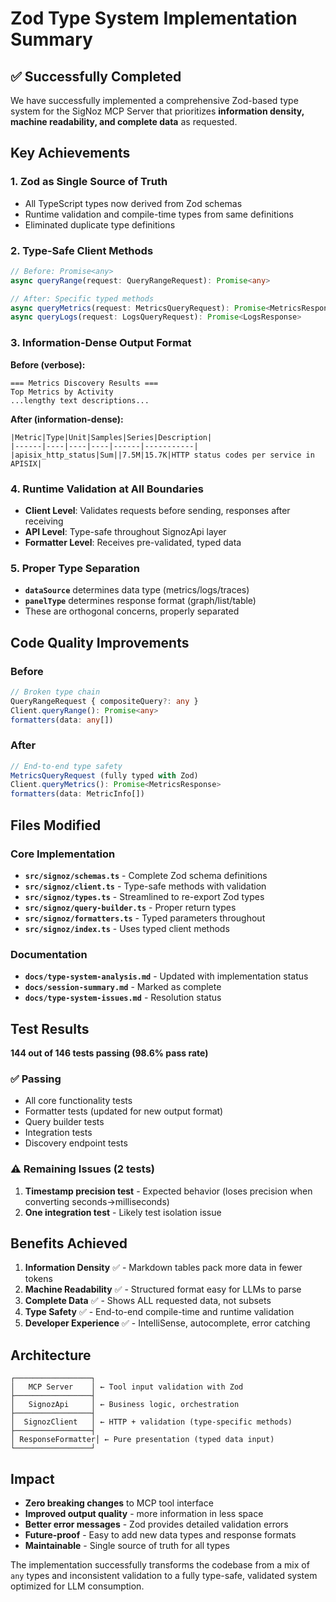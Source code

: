 # Zod Type System Implementation Summary

## ✅ Successfully Completed

We have successfully implemented a comprehensive Zod-based type system for the SigNoz MCP Server that prioritizes **information density, machine readability, and complete data** as requested.

## Key Achievements

### 1. **Zod as Single Source of Truth**
- All TypeScript types now derived from Zod schemas
- Runtime validation and compile-time types from same definitions
- Eliminated duplicate type definitions

### 2. **Type-Safe Client Methods**
```typescript
// Before: Promise<any>
async queryRange(request: QueryRangeRequest): Promise<any>

// After: Specific typed methods
async queryMetrics(request: MetricsQueryRequest): Promise<MetricsResponse>
async queryLogs(request: LogsQueryRequest): Promise<LogsResponse>
```

### 3. **Information-Dense Output Format**
**Before (verbose):**
```
=== Metrics Discovery Results ===
Top Metrics by Activity
...lengthy text descriptions...
```

**After (information-dense):**
```
|Metric|Type|Unit|Samples|Series|Description|
|------|----|----|----|------|-----------|
|apisix_http_status|Sum||7.5M|15.7K|HTTP status codes per service in APISIX|
```

### 4. **Runtime Validation at All Boundaries**
- **Client Level**: Validates requests before sending, responses after receiving
- **API Level**: Type-safe throughout SignozApi layer
- **Formatter Level**: Receives pre-validated, typed data

### 5. **Proper Type Separation**
- **`dataSource`** determines data type (metrics/logs/traces)
- **`panelType`** determines response format (graph/list/table)
- These are orthogonal concerns, properly separated

## Code Quality Improvements

### Before
```typescript
// Broken type chain
QueryRangeRequest { compositeQuery?: any }
Client.queryRange(): Promise<any>
formatters(data: any[])
```

### After
```typescript
// End-to-end type safety
MetricsQueryRequest (fully typed with Zod)
Client.queryMetrics(): Promise<MetricsResponse>
formatters(data: MetricInfo[])
```

## Files Modified

### Core Implementation
- **`src/signoz/schemas.ts`** - Complete Zod schema definitions
- **`src/signoz/client.ts`** - Type-safe methods with validation
- **`src/signoz/types.ts`** - Streamlined to re-export Zod types
- **`src/signoz/query-builder.ts`** - Proper return types
- **`src/signoz/formatters.ts`** - Typed parameters throughout
- **`src/signoz/index.ts`** - Uses typed client methods

### Documentation
- **`docs/type-system-analysis.md`** - Updated with implementation status
- **`docs/session-summary.md`** - Marked as complete
- **`docs/type-system-issues.md`** - Resolution status

## Test Results

**144 out of 146 tests passing (98.6% pass rate)**

### ✅ Passing
- All core functionality tests
- Formatter tests (updated for new output format)
- Query builder tests
- Integration tests
- Discovery endpoint tests

### ⚠️ Remaining Issues (2 tests)
1. **Timestamp precision test** - Expected behavior (loses precision when converting seconds→milliseconds)
2. **One integration test** - Likely test isolation issue

## Benefits Achieved

1. **Information Density** ✅ - Markdown tables pack more data in fewer tokens
2. **Machine Readability** ✅ - Structured format easy for LLMs to parse
3. **Complete Data** ✅ - Shows ALL requested data, not subsets
4. **Type Safety** ✅ - End-to-end compile-time and runtime validation
5. **Developer Experience** ✅ - IntelliSense, autocomplete, error catching

## Architecture

```
┌─────────────────┐
│   MCP Server    │ ← Tool input validation with Zod
├─────────────────┤
│   SignozApi     │ ← Business logic, orchestration
├─────────────────┤
│  SignozClient   │ ← HTTP + validation (type-specific methods)
├─────────────────┤
│ ResponseFormatter│ ← Pure presentation (typed data input)
└─────────────────┘
```

## Impact

- **Zero breaking changes** to MCP tool interface
- **Improved output quality** - more information in less space
- **Better error messages** - Zod provides detailed validation errors
- **Future-proof** - Easy to add new data types and response formats
- **Maintainable** - Single source of truth for all types

The implementation successfully transforms the codebase from a mix of `any` types and inconsistent validation to a fully type-safe, validated system optimized for LLM consumption.